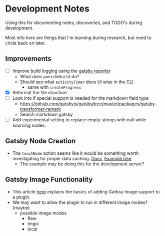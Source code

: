 # Development Notes
Using this for documenting notes, discoveries, and TODO's during development.

Most info here are things that I'm learning during research, but need to circle back on later.

## Improvements
  - [ ] Improve build logging using the [gatsby reporter](https://www.gatsbyjs.com/docs/reference/config-files/node-api-helpers/#GatsbyReporter)
    - What does `panicOnBuild` do?
    - Should see what `activityTimer` does UI wise in the CLI
      - same with `createProgress`
  - [x] Reformat the file structure
  - [ ] Look into if special support is needed for the markdown field type
    - https://github.com/gatsbyjs/gatsby/tree/master/packages/gatsby-transformer-remark
    - Search markdown gatsby
  - [ ] Add experimental setting to replace empty strings with null while sourcing nodes.

## Gatsby Node Creation
  - The `touchNode` action seems like it would be something worth investigating for proper data caching. [Docs](https://www.gatsbyjs.com/docs/reference/config-files/actions/#touchNode), [Example Use](https://github.com/gatsbyjs/gatsby/blob/dc3d741260e057540ed1294558df78aa63126a8b/packages/gatsby-source-contentful/src/source-nodes.js#L62-L77)
    - The example may be doing this for the development server?

## Gatsby Image Functionality
  - This article [here](https://www.gatsbyjs.com/docs/how-to/plugins-and-themes/adding-gatsby-image-support/) explains the basics of adding Gatbsy Image support to a plugin.
  - We may want to allow the plugin to run in different image modes? (maybe)
    - possible image modes
      - Raw
      - Imgix
      - local